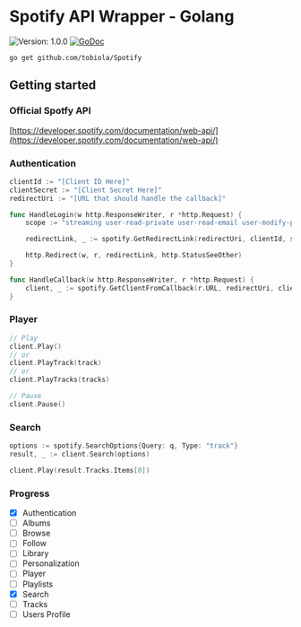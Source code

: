 # Spotify API Wrapper - Golang

![Version: 1.0.0](https://img.shields.io/badge/version-1.0.0-brightgreen.svg)
[![GoDoc](https://godoc.org/github.com/tobiola/Spotify?status.svg)](https://godoc.org/github.com/tobiola/Spotify)

```
go get github.com/tobiola/Spotify
```

## Getting started

### Official Spotfy API
[https://developer.spotify.com/documentation/web-api/](https://developer.spotify.com/documentation/web-api/)

### Authentication

````Go
clientId := "[Client ID Here]"
clientSecret := "[Client Secret Here]"
redirectUri := "[URL that should handle the callback]"

func HandleLogin(w http.ResponseWriter, r *http.Request) {
 	scope := "streaming user-read-private user-read-email user-modify-playback-state"

 	redirectLink, _ := spotify.GetRedirectLink(redirectUri, clientId, scope)

 	http.Redirect(w, r, redirectLink, http.StatusSeeOther)
}

func HandleCallback(w http.ResponseWriter, r *http.Request) {
	client, _ := spotify.GetClientFromCallback(r.URL, redirectUri, clientId, clientSecret)
}
````

### Player

````Go
// Play 
client.Play()
// or
client.PlayTrack(track)
// or
client.PlayTracks(tracks)

// Pause
client.Pause()
````

### Search

````Go
options := spotify.SearchOptions{Query: q, Type: "track"}
result, _ := client.Search(options)

client.Play(result.Tracks.Items[0])
````

### Progress
- [x] Authentication
- [ ] Albums
- [ ] Browse
- [ ] Follow
- [ ] Library
- [ ] Personalization
- [ ] Player
- [ ] Playlists
- [x] Search
- [ ] Tracks
- [ ] Users Profile
